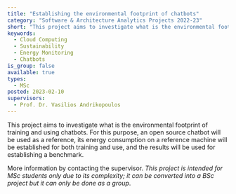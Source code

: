 ```yaml
---
title: "Establishing the environmental footprint of chatbots"
category: "Software & Architecture Analytics Projects 2022-23"
short: "This project aims to investigate what is the environmental footprint of training and using chatbots."
keywords:
  - Cloud Computing
  - Sustainability
  - Energy Monitoring
  - Chatbots
is_group: false
available: true
types:
  - MSc
posted: 2023-02-10
supervisors:
  - Prof. Dr. Vasilios Andrikopoulos
---
```


This project aims to investigate what is the environmental footprint of training and using chatbots. For this purpose, an open source chatbot will be used as a reference, its energy consumption on a reference machine will be established for both training and use, and the results will be used for establishing a benchmark.

More information by contacting the supervisor. *This project is intended for MSc students only due to its complexity; it can be converted into a BSc project but it can only be done as a group*.
